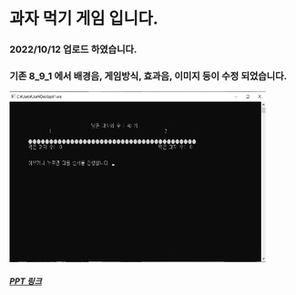 # 과자 먹기 게임 입니다.
### 2022/10/12 업로드 하였습니다.
### 기존 8_9_1 에서 배경음, 게임방식, 효과음, 이미지 등이 수정 되었습니다.
<img src="/snack/game.png" width="450px" height="300px" title="px(픽셀) 크기 설정" alt="게임화면예시"></img><br/>
##### [PPT 링크](https://github.com/KIMCM1/Game_pgm/blob/main/snack/%EA%B2%8C%EC%9E%84%20%ED%94%84%EB%A1%9C%EA%B7%B8%EB%9E%98%EB%B0%8D%20%20(%EA%B3%BC%EC%9E%90%20%EB%A8%B9%EA%B8%B0%20%EA%B2%8C%EC%9E%84).pptx)
